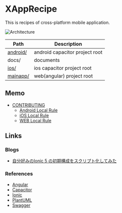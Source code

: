 # XAppRecipe
This is recipes of cross-platform mobile application.

![Architecture](https://www.plantuml.com/plantuml/png/JOx13i8m28RlVGgogzahc9cTlEZ1-03OaaYYPQ5KNr-wReaS8FnyFp0LGxNwVW5gVB9HjAeK0aOJXNiX1InGlOOiYM0uvQJ22Ive_A6XJR5B6t2Mp14ECEE2aNtBoZomq0RmzVRlPYd1evs0yTZ1bc2iY_VxyYub-MONLyz4EVdZFm00 "architecture")

Path | Description
--- | ---
[android/](./android) | android capacitor project root
docs/ | documents
[ios/](./ios) | ios capacitor project root
[mainapp/](./mainapp) | web(angular) project root



## Memo
* [CONTRIBUTING](./CONTRIBUTING.md)
  * [Android Local Rule](./android/docs/CONTRIBUTING.md)
  * [iOS Local Rule](./ios/docs/CONTRIBUTING.md)
  * [WEB Local Rule](./docs/CONTRIBUTING.md)



## Links
### Blogs
* [自分好みのIonic 5 の初期構成をスクリプト化してみた](https://mokumokulog.netlify.app/tech/20200504040451)

### References
* [Angular](https://angular.jp/)
* [Capacitor](https://capacitor.ionicframework.com/)
* [Ionic](https://ionicframework.com/)
* [PlantUML](https://plantuml.com/)
* [Swagger](https://swagger.io/)
